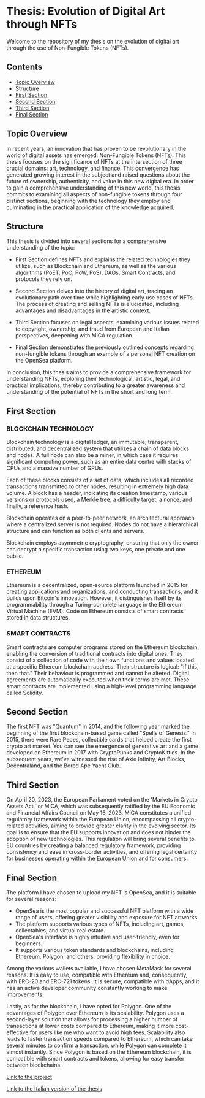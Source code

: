 # Thesis: Evolution of Digital Art through NFTs

Welcome to the repository of my thesis on the evolution of digital art through the use of Non-Fungible Tokens (NFTs).

## Contents
- [Topic Overview](#topic-overview)
- [Structure](#structure)
- [First Section](#first-section)
- [Second Section](#second-section)
- [Third Section](#third-section)
- [Final Section](#final-section)

## Topic Overview
In recent years, an innovation that has proven to be revolutionary in the world of digital assets has emerged: Non-Fungible Tokens (NFTs). This thesis focuses on the significance of NFTs at the intersection of three crucial domains: art, technology, and finance. This convergence has generated growing interest in the subject and raised questions about the future of ownership, authenticity, and value in this new digital era. In order to gain a comprehensive understanding of this new world, this thesis commits to examining all aspects of non-fungible tokens through four distinct sections, beginning with the technology they employ and culminating in the practical application of the knowledge acquired.

## Structure
This thesis is divided into several sections for a comprehensive understanding of the topic:

- First Section defines NFTs and explains the related technologies they utilize, such as Blockchain and Ethereum, as well as the various algorithms (PoET, PoC, PoW, PoS), DAOs, Smart Contracts, and protocols they rely on.

- Second Section delves into the history of digital art, tracing an evolutionary path over time while highlighting early use cases of NFTs. The process of creating and selling NFTs is elucidated, including advantages and disadvantages in the artistic context.

- Third Section focuses on legal aspects, examining various issues related to copyright, ownership, and fraud from European and Italian perspectives, deepening with MiCA regulation.

- Final Section demonstrates the previously outlined concepts regarding non-fungible tokens through an example of a personal NFT creation on the OpenSea platform.

In conclusion, this thesis aims to provide a comprehensive framework for understanding NFTs, exploring their technological, artistic, legal, and practical implications, thereby contributing to a greater awareness and understanding of the potential of NFTs in the short and long term.

## First Section
### BLOCKCHAIN TECHNOLOGY
Blockchain technology is a digital ledger, an immutable, transparent, distributed, and decentralized system that utilizes a chain of data blocks and nodes. A full node can also be a miner, in which case it requires significant computing power, such as an entire data centre with stacks of CPUs and a massive number of GPUs.

Each of these blocks consists of a set of data, which includes all recorded transactions transmitted to other nodes, resulting in extremely high data volume. A block has a header, indicating its creation timestamp, various versions or protocols used, a Merkle tree, a difficulty target, a nonce, and finally, a reference hash.

Blockchain operates on a peer-to-peer network, an architectural approach where a centralized server is not required. Nodes do not have a hierarchical structure and can function as both clients and servers.

Blockchain employs asymmetric cryptography, ensuring that only the owner can decrypt a specific transaction using two keys, one private and one public.

### ETHEREUM
Ethereum is a decentralized, open-source platform launched in 2015 for creating applications and organizations, and conducting transactions, and it builds upon Bitcoin's innovation. However, it distinguishes itself by its programmability through a Turing-complete language in the Ethereum Virtual Machine (EVM). Code on Ethereum consists of smart contracts stored in data structures.

### SMART CONTRACTS
Smart contracts are computer programs stored on the Ethereum blockchain, enabling the conversion of traditional contracts into digital ones. They consist of a collection of code with their own functions and values located at a specific Ethereum blockchain address. Their structure is logical: "If this, then that." Their behaviour is programmed and cannot be altered. Digital agreements are automatically executed when their terms are met. These smart contracts are implemented using a high-level programming language called Solidity.

## Second Section
The first NFT was "Quantum" in 2014, and the following year marked the beginning of the first blockchain-based game called "Spells of Genesis." In 2015, there were Rare Pepes, collectible cards that helped create the first crypto art market. You can see the emergence of generative art and a game developed on Ethereum in 2017 with CryptoPunks and CryptoKitties. In the subsequent years, we've witnessed the rise of Axie Infinity, Art Blocks, Decentraland, and the Bored Ape Yacht Club.

## Third Section
On April 20, 2023, the European Parliament voted on the 'Markets in Crypto Assets Act,' or MiCA, which was subsequently ratified by the EU Economic and Financial Affairs Council on May 16, 2023. MiCA constitutes a unified regulatory framework within the European Union, encompassing all crypto-related activities, aiming to provide greater clarity in the evolving sector. Its goal is to ensure that the EU supports innovation and does not hinder the adoption of new technologies. This regulation will bring several benefits to EU countries by creating a balanced regulatory framework, providing consistency and ease in cross-border activities, and offering legal certainty for businesses operating within the European Union and for consumers.

## Final Section
The platform I have chosen to upload my NFT is OpenSea, and it is suitable for several reasons:

- OpenSea is the most popular and successful NFT platform with a wide range of users, offering greater visibility and exposure for NFT artworks.
- The platform supports various types of NFTs, including art, games, collectables, and virtual real estate.
- OpenSea's interface is highly intuitive and user-friendly, even for beginners.
- It supports various token standards and blockchains, including Ethereum, Polygon, and others, providing flexibility in choice.

Among the various wallets available, I have chosen MetaMask for several reasons. It is easy to use, compatible with Ethereum and, consequently, with ERC-20 and ERC-721 tokens. It is secure, compatible with dApps, and it has an active developer community constantly working to make improvements.

Lastly, as for the blockchain, I have opted for Polygon. One of the advantages of Polygon over Ethereum is its scalability. Polygon uses a second-layer solution that allows for processing a higher number of transactions at lower costs compared to Ethereum, making it more cost-effective for users like me who want to avoid high fees. Scalability also leads to faster transaction speeds compared to Ethereum, which can take several minutes to confirm a transaction, while Polygon can complete it almost instantly. Since Polygon is based on the Ethereum blockchain, it is compatible with smart contracts and tokens, allowing for easy transfer between blockchains.

[Link to the project](https://opensea.io/assets/matic/0x2953399124f0cbb46d2cbacd8a89cf0599974963/54765070540673123524803942929670357497483261736728030184410611149963129782273)

[Link to the Italian version of the thesis](https://github.com/Aurorapo/Studio-sull-evoluzione-dell-arte-digitale-e-NFTs/blob/main/Thesis_Italian.pdf)
